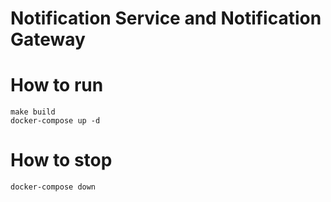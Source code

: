 # Notification Service and Notification Gateway

# How to run

```
make build
docker-compose up -d
```

# How to stop

```
docker-compose down
```
